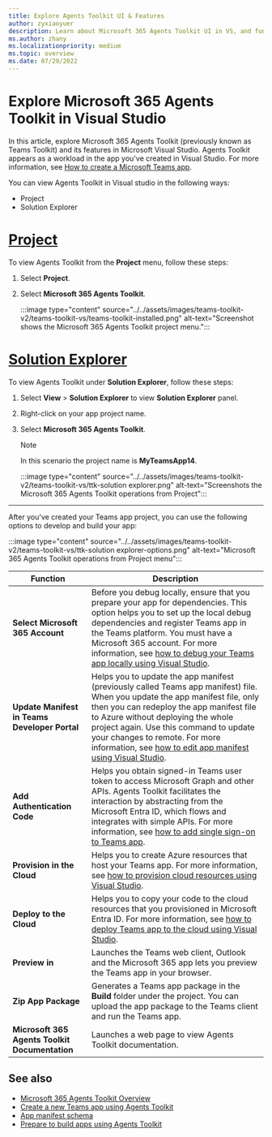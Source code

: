 ```yaml
---
title: Explore Agents Toolkit UI & Features
author: zyxiaoyuer
description: Learn about Microsoft 365 Agents Toolkit UI in VS, and functions such as app dependencies, manifest update, and authentication code to build and develop your app.
ms.author: zhany
ms.localizationpriority: medium
ms.topic: overview
ms.date: 07/29/2022
---
```

# Explore Microsoft 365 Agents Toolkit in Visual Studio

In this article, explore Microsoft 365 Agents Toolkit (previously known as Teams Toolkit) and its features in Microsoft Visual Studio. Agents Toolkit appears as a workload in the app you've created in Visual Studio. For more information, see [How to create a Microsoft Teams app](create-new-project-vs.md).

You can view Agents Toolkit in Visual studio in the following ways:

* Project
* Solution Explorer

# [Project](#tab/prj)

To view Agents Toolkit from the **Project** menu, follow these steps:

1. Select **Project**.
1. Select **Microsoft 365 Agents Toolkit**.

   :::image type="content" source="../../assets/images/teams-toolkit-v2/teams-toolkit-vs/teams-toolkit-installed.png" alt-text="Screenshot shows the Microsoft 365 Agents Toolkit project menu.":::

# [Solution Explorer](#tab/solutionexplorer)

   To view Agents Toolkit under **Solution Explorer**, follow these steps:

1. Select **View** > **Solution Explorer** to view **Solution Explorer** panel.
1. Right-click on your app project name.
1. Select **Microsoft 365 Agents Toolkit**.

   > [!NOTE]
   > In this scenario the project name is **MyTeamsApp14**.

   :::image type="content" source="../../assets/images/teams-toolkit-v2/teams-toolkit-vs/ttk-solution explorer.png" alt-text="Screenshots the Microsoft 365 Agents Toolkit operations from Project":::
  
---

After you've created your Teams app project, you can use the following options to develop and build your app:

:::image type="content" source="../../assets/images/teams-toolkit-v2/teams-toolkit-vs/ttk-solution explorer-options.png" alt-text="Microsoft 365 Agents Toolkit operations from Project menu":::

|Function  |Description  |
|---------|---------|
|**Select Microsoft 365 Account** |Before you debug locally, ensure that you prepare your app for dependencies. This option helps you to set up the local debug dependencies and register Teams app in the Teams platform. You must have a Microsoft 365 account. For more information, see [how to debug your Teams app locally using Visual Studio](debug-local-vs.md).         |
|**Update Manifest in Teams Developer Portal** | Helps you to update the app manifest (previously called Teams app manifest) file. When you update the app manifest file, only then you can redeploy the app manifest file to Azure without deploying the whole project again. Use this command to update your changes to remote. For more information, see [how to edit app manifest using Visual Studio](TeamsFx-preview-and-customize-app-manifest-vs.md).       |
|**Add Authentication Code** | Helps you obtain signed-in Teams user token to access Microsoft Graph and other APIs. Agents Toolkit facilitates the interaction by abstracting from the Microsoft Entra ID, which flows and integrates with simple APIs. For more information, see [how to add single sign-on to Teams app](add-single-sign-on-vs.md).        |
|**Provision in the Cloud** | Helps you to create Azure resources that host your Teams app. For more information, see [how to provision cloud resources using Visual Studio](provision-vs.md).        |
|**Deploy to the Cloud** | Helps you to copy your code to the cloud resources that you provisioned in Microsoft Entra ID. For more information, see [how to deploy Teams app to the cloud using Visual Studio](deploy-vs.md).        |
|**Preview in** | Launches the Teams web client, Outlook and the Microsoft 365 app lets you preview the Teams app in your browser.         |
|**Zip App Package** | Generates a Teams app package in the **Build** folder under the project. You can upload the app package to the Teams client and run the Teams app.         |
|**Microsoft 365 Agents Toolkit Documentation** | Launches a web page to view Agents Toolkit documentation.         |

## See also

* [Microsoft 365 Agents Toolkit Overview](teams-toolkit-fundamentals-vs.md)
* [Create a new Teams app using Agents Toolkit](create-new-project-vs.md)
* [App manifest schema](~/resources/schema/manifest-schema.md)
* [Prepare to build apps using Agents Toolkit](build-environments-vs.md)
